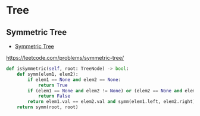 # Tree

## Symmetric Tree

+ [Symmetric Tree](#symmetric-tree)

https://leetcode.com/problems/symmetric-tree/

``` python
def isSymmetric(self, root: TreeNode) -> bool:
    def symm(elem1, elem2):
        if elem1 == None and elem2 == None:
            return True
        if (elem1 == None and elem2 != None) or (elem2 == None and elem1 != None):
            return False
        return elem1.val == elem2.val and symm(elem1.left, elem2.right) and symm(elem1.right, elem2.left)
    return symm(root, root)
```
